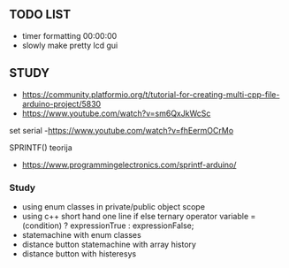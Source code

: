 ## TODO LIST
- timer formatting 00:00:00
- slowly make pretty lcd gui

## STUDY

- https://community.platformio.org/t/tutorial-for-creating-multi-cpp-file-arduino-project/5830
- https://www.youtube.com/watch?v=sm6QxJkWcSc

set serial
-https://www.youtube.com/watch?v=fhEermOCrMo

SPRINTF() teorija
- https://www.programmingelectronics.com/sprintf-arduino/

### Study
- using enum classes in private/public object scope
- using c++ short hand one line if else ternary operator
variable = (condition) ? expressionTrue : expressionFalse;
- statemachine with enum classes
- distance button statemachine with array history
- distance button with histeresys